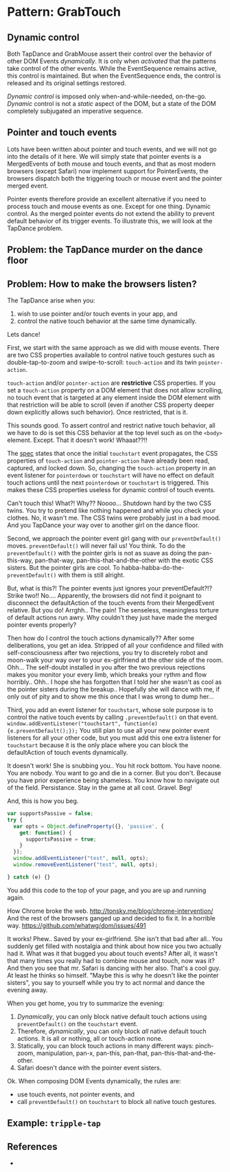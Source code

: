 # Pattern: GrabTouch

## Dynamic control

Both TapDance and GrabMouse assert their control over the behavior of other DOM Events *dynamically*.
It is only when *activated* that the patterns take control of the other events.
While the EventSequence remains active, this control is maintained. 
But when the EventSequence ends, the control is released and its original settings restored.

*Dynamic control* is imposed only when-and-while-needed, on-the-go.
*Dynamic* control is not a *static* aspect of the DOM, but 
a state of the DOM completely subjugated an imperative sequence.

## Pointer and touch events

Lots have been written about pointer and touch events, and we will not go into the details of it here.
We will simply state that pointer events is a MergedEvents of both mouse and touch events, and 
that as most modern browsers (except Safari) now implement support for PointerEvents, the browsers
dispatch both the triggering touch or mouse event and the pointer merged event.

Pointer events therefore provide an excellent alternative if you need to process touch and mouse events
as one. Except for one thing. Dynamic control. As the merged pointer events do not extend the
ability to prevent default behavior of its trigger events. To illustrate this, we will look at the 
TapDance problem.

## Problem: the TapDance murder on the dance floor

## Problem: How to make the browsers listen?

The TapDance arise when you:
1. wish to use pointer and/or touch events in your app, and
2. control the native touch behavior at the same time dynamically.

Lets dance!

First, we start with the same approach as we did with mouse events. 
There are two CSS properties available to control native touch gestures such as 
double-tap-to-zoom and swipe-to-scroll: `touch-action` and its twin `pointer-action`. 

`touch-action` and/or `pointer-action` are **restrictive** CSS properties. 
If you set a `touch-action` property on a DOM element that does not allow scrolling, 
no touch event that is targeted at any element inside the DOM element with that restriction 
will be able to scroll (even if another CSS property deeper down explicitly allows such behavior). 
Once restricted, that is it.
 
This sounds good. To assert control and restrict native touch behavior, all we have to do is set this 
CSS behavior at the top level such as on the `<body>` element. Except. That it doesn't work! Whaaat??!!   

<script async src="//jsfiddle.net/orstavik/nheLpx3y/29/embed/result,html/"></script>

The [spec]() states that once the initial `touchstart` event propagates, the CSS properties of
`touch-action` and `pointer-action` have already been read, captured, and locked down. So,
changing the `touch-action` property in an event listener for `pointerdown` or `touchstart` will have
no effect on default touch actions until the next `pointerdown` or `touchstart` is triggered.
This makes these CSS properties useless for dynamic control of touch events. 

Can't touch this! What?! Why?? Noooo... Shutdown hard by the two CSS twins. 
You try to pretend like nothing happened and while you check your clothes.
No, it wasn't me. The CSS twins were probably just in a bad mood. 
And you TapDance your way over to another girl on the dance floor.

Second, we approach the pointer event girl gang with our `preventDefault()` moves. 
`preventDefault()` will never fail us! You think.
To do the `preventDefault()` with the pointer girls is not as suave as doing the 
pan-this-way, pan-that-way, pan-this-that-and-the-other with the exotic CSS sisters.
But the pointer girls are cool. To habba-habba-do-the-`preventDefault()` with them is still alright.

<script async src="//jsfiddle.net/orstavik/L0fr2nuh/5/embed/result,html/"></script>

But, what is this?! The pointer events just ignores your preventDefault?!? Strike two!! No....
Apparently, the browsers did not find it poignant to disconnect the defaultAction of the touch events
from their MergedEvent relative. But you do! Arrghh.. The pain! The senseless, meaningless torture of 
default actions run awry. Why couldn't they just have made the merged pointer events properly? 

Then how do I control the touch actions dynamically??
After some deliberations, you get an idea. 
Stripped of all your confidence and filled with self-consciousness after two rejections, 
you try to discretely robot and moon-walk your way over to your ex-girlfriend at the other side 
of the room. Ohh... The self-doubt installed in you after the two previous rejections makes you
monitor your every limb, which breaks your rythm and flow horribly.. Ohh.. I hope she has forgotten 
that I told her she wasn't as cool as the pointer sisters during the breakup.. 
Hopefully she will dance with me, if only out of pity and to show me this once that I was wrong to 
dump her...

Third, you add an event listener for `touchstart`, whose sole purpose is to control the native touch
events by calling `.preventDefault()` on that event. 
`window.addEventListener("touchstart", function(e){e.preventDefault();});`
You still plan to use all your new pointer event listeners for all your other code, but 
you must add this one extra listener for `touchstart` because it is the only place where you can 
block the defaultAction of touch events dynamically.

<script async src="//jsfiddle.net/orstavik/46vhLstn/3/embed/result,html/"></script>

It doesn't work! She is snubbing you.. You hit rock bottom. You have noone. You are nobody.
You want to go and die in a corner.
But you don't. Because you have prior experience being shameless. You know how to navigate out of the
field. Persistance. Stay in the game at all cost. Gravel. Beg!

And, this is how you beg.
```javascript
var supportsPassive = false;
try {
  var opts = Object.defineProperty({}, 'passive', {
    get: function() {
      supportsPassive = true;
    }
  });
  window.addEventListener("test", null, opts);
  window.removeEventListener("test", null, opts);

} catch (e) {}
```
You add this code to the top of your page, and you are up and running again.

How Chrome broke the web. 
http://tonsky.me/blog/chrome-intervention/
And the rest of the browsers ganged up and decided to fix it. In a horrible
way.
https://github.com/whatwg/dom/issues/491


It works! Phew.. Saved by your ex-girlfriend. She isn't that bad after all.. 
You suddenly get filled with nostalgia and think about how nice you two actually had it.
What was it that bugged you about touch events? After all, it wasn't that many times you really
had to combine mouse and touch, now was it? 
And then you see that mr. Safari is dancing with her also. That's a cool guy. At least he thinks so
himself. "Maybe this is why he doesn't like the pointer sisters", you say to yourself 
while you try to act normal and dance the evening away. 
                                                             
When you get home, you try to summarize the evening:
1. *Dynamically*, you can only block native default touch actions using `preventDefault()` on
   the `touchstart` event. 
2. Therefore, *dynamically*, you can only block *all* native default touch actions. 
   It is all or nothing, all or touch-action none. 
3. Statically, you can block touch actions in many different ways:
   pinch-zoom, manipulation, pan-x, pan-this, pan-that, pan-this-that-and-the-other.
4. Safari doesn't dance with the pointer event sisters.

Ok. When composing DOM Events dynamically, the rules are:
 * use touch events, not pointer events, and
 * call `preventDefault()` on `touchstart` to block all native touch gestures.

## Example: `tripple-tap`

<script src="https://cdn.jsdelivr.net/npm/joievents@1.0.0/src/webcomps/PrettyPrinter.js"></script>
<pretty-printer href="https://raw.githubusercontent.com/orstavik/JoiEvents/master/src/gestures/trippleTap.js"></pretty-printer>

## References

 * 